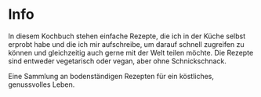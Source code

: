 # Info

In diesem Kochbuch stehen einfache Rezepte, die ich in der Küche selbst erprobt habe und die ich mir aufschreibe, um darauf schnell zugreifen zu können und gleichzeitig auch gerne mit der Welt teilen möchte. Die Rezepte sind entweder vegetarisch oder vegan, aber ohne Schnickschnack. 

Eine Sammlung an bodenständigen Rezepten für ein köstliches, genussvolles Leben.
